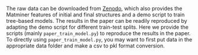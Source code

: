 The raw data can be downloaded from [Zenodo](https://doi.org/10.5281/zenodo.10854500), which also provides the Matminer features of initial and final structures and a demo script to train tree-based models. The results in the paper can be readily reproduced by adapting the demo script for different train-test splits. Here we provide the scripts (mainly `paper_train_model.py`) to reproduce the results in the paper. To directly using `paper_train_model.py`, you may want to first put data in the appropriate data folder and make a csv to pkl format conversion.
